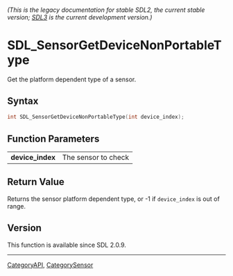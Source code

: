 ###### (This is the legacy documentation for stable SDL2, the current stable version; [SDL3](https://wiki.libsdl.org/SDL3/) is the current development version.)
# SDL_SensorGetDeviceNonPortableType

Get the platform dependent type of a sensor.

## Syntax

```c
int SDL_SensorGetDeviceNonPortableType(int device_index);

```

## Function Parameters

|                      |                     |
| -------------------- | ------------------- |
| **device_index**     | The sensor to check |

## Return Value

Returns the sensor platform dependent type, or -1 if `device_index` is out
of range.

## Version

This function is available since SDL 2.0.9.

----
[CategoryAPI](CategoryAPI), [CategorySensor](CategorySensor)

